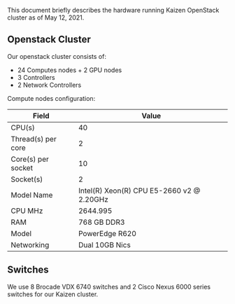 This document briefly describes the hardware running Kaizen OpenStack cluster as of May 12, 2021.

## Openstack Cluster

Our openstack cluster consists of:

* 24 Computes nodes + 2 GPU nodes
* 3 Controllers
* 2 Network Controllers

Compute nodes configuration:

| Field              | Value    |
| ------------------ | ------ |
| CPU(s) | 40 |
| Thread(s) per core | 2 |
| Core(s) per socket | 10 |
| Socket(s) | 2 |
| Model Name | Intel(R) Xeon(R) CPU E5-2660 v2 @ 2.20GHz |
| CPU MHz | 2644.995 |
| RAM | 768 GB DDR3 |
| Model | PowerEdge R620 |
| Networking | Dual 10GB Nics |

## Switches

We use 8 Brocade VDX 6740 switches and 2 Cisco Nexus 6000 series switches for our Kaizen cluster.
